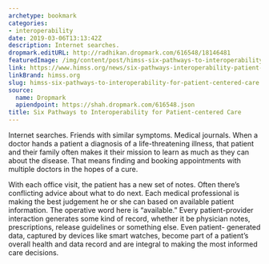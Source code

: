 ```yaml
---
archetype: bookmark
categories:
- interoperability
date: 2019-03-06T13:13:42Z
description: Internet searches.
dropmark.editURL: http://radhikan.dropmark.com/616548/18146481
featuredImage: /img/content/post/himss-six-pathways-to-interoperability-for-patient-centered-care.jpg
link: https://www.himss.org/news/six-pathways-interoperability-patient-centered-care
linkBrand: himss.org
slug: himss-six-pathways-to-interoperability-for-patient-centered-care
source:
  name: Dropmark
  apiendpoint: https://shah.dropmark.com/616548.json
title: Six Pathways to Interoperability for Patient-centered Care
---
```

Internet searches. Friends with similar symptoms. Medical journals. When a doctor hands a patient a diagnosis of a life-threatening illness, that patient and their family often makes it their mission to learn as much as they can about the disease. That means finding and booking appointments with multiple doctors in the hopes of a cure.

With each office visit, the patient has a new set of notes. Often there’s conflicting advice about what to do next. Each medical professional is making the best judgement he or she can based on available patient information. The operative word here is “available.” Every patient-provider interaction generates some kind of record, whether it be physician notes, prescriptions, release guidelines or something else. Even patient- generated data, captured by devices like smart watches, become part of a patient’s overall health and data record and are integral to making the most informed care decisions.

